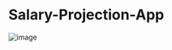 # Salary-Projection-App

![image](https://user-images.githubusercontent.com/32851308/198410177-fcbabc35-0fab-4658-9aa0-ecfbdd8e4618.png)
